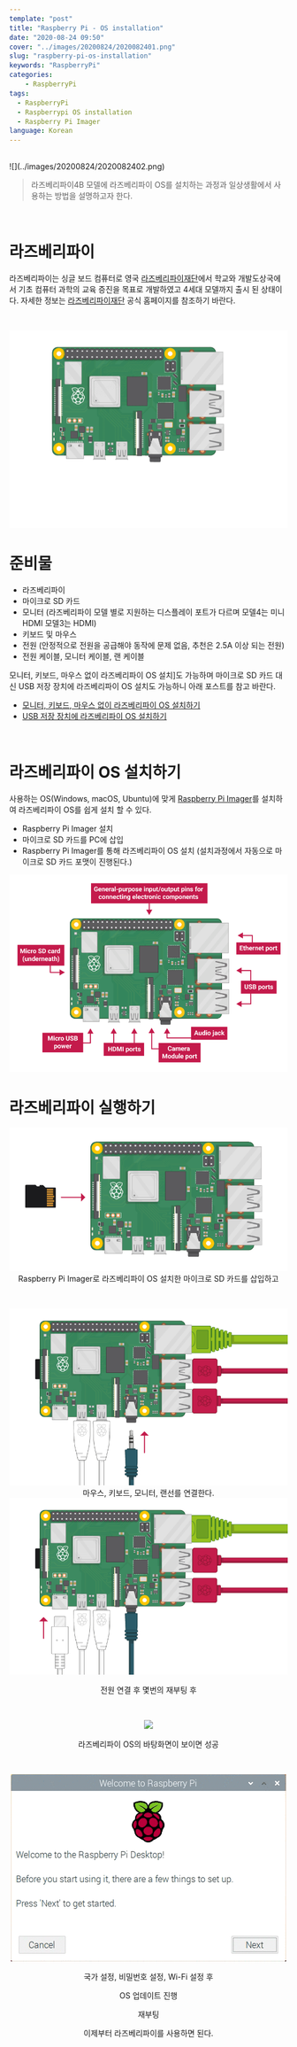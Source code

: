 ```yaml
---
template: "post"
title: "Raspberry Pi - OS installation"
date: "2020-08-24 09:50"
cover: "../images/20200824/2020082401.png"
slug: "raspberry-pi-os-installation"
keywords: "RaspberryPi"
categories:
    - RaspberryPi
tags:
  - RaspberryPi
  - Raspberrypi OS installation
  - Raspberry Pi Imager
language: Korean
---
```

<br />
![](../images/20200824/2020082402.png)
<br />

> 라즈베리파이4B 모델에 라즈베리파이 OS를 설치하는 과정과 일상생활에서 사용하는 방법을 설명하고자 한다.
<br />

# 라즈베리파이  
라즈베리파이는 싱글 보드 컴퓨터로 영국 [라즈베리파이재단](https://www.raspberrypi.org)에서 학교와 개발도상국에서 기초 컴퓨터 과학의 교육 증진을 목표로 개발하였고 4세대 모델까지 출시 된 상태이다. 자세한 정보는 [라즈베리파이재단](https://www.raspberrypi.org/about/) 공식 홈페이지를 참조하기 바란다.

<br />  

<div align="center">  

![라즈베리파이 4B 구조 및 필요한 케이블](../images/20200824/2020082403.gif)
<br />
</div>

# 준비물
- 라즈베리파이
- 마이크로 SD 카드
- 모니터 (라즈베리파이 모델 별로 지원하는 디스플레이 포트가 다르며 모델4는 미니 HDMI 모델3는 HDMI)
- 키보드 및 마우스
- 전원 (안정적으로 전원을 공급해야 동작에 문제 없음, 추천은 2.5A 이상 되는 전원)
- 전원 케이블, 모니터 케이블, 랜 케이블
  
모니터, 키보드, 마우스 없이 라즈베리파이 OS 설치]도 가능하며 마이크로 SD 카드 대신 USB 저장 장치에 라즈베리파이 OS 설치도 가능하니 아래 포스트를 참고 바란다.
  
- [모니터, 키보드, 마우스 없이 라즈베리파이 OS 설치하기]()  
- [USB 저장 장치에 라즈베리파이 OS 설치하기]()  
<br />

# 라즈베리파이 OS 설치하기
사용하는 OS(Windows, macOS, Ubuntu)에 맞게 [Raspberry Pi Imager](https://www.raspberrypi.org/downloads/)를 설치하여 라즈베리파이 OS를 쉽게 설치 할 수 있다.

- Raspberry Pi Imager 설치
- 마이크로 SD 카드를 PC에 삽입
- Raspberry Pi Imager를 통해 라즈베리파이 OS 설치 (설치과정에서 자동으로 마이크로 SD 카드 포맷이 진행된다.)

![라즈베리파이 구조](../images/20200824/2020082404.png "라즈베리파이 구조")
<br />

# 라즈베리파이 실행하기
<div align="center">

![](../images/20200824/2020082405.png)
Raspberry Pi Imager로 라즈베리파이 OS 설치한 마이크로 SD 카드를 삽입하고

<br />

![](../images/20200824/2020082406.png)
마우스, 키보드, 모니터, 랜선를 연결한다.
<br />
![](../images/20200824/2020082407.png)

전원 연결 후 몇번의 재부팅 후

<br />

![](../images/20200824/2020082408.png)

라즈베리파이 OS의 바탕화면이 보이면 성공

<br />

![](../images/20200824/2020082409.gif)

국가 설정, 비밀번호 설정, Wi-Fi 설정 후

OS 업데이트 진행
  
재부팅
  
이제부터 라즈베리파이를 사용하면 된다.
</div>
